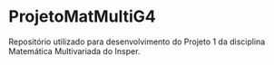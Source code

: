 # ProjetoMatMultiG4
Repositório utilizado para desenvolvimento do Projeto 1 da disciplina Matemática Multivariada do Insper.
